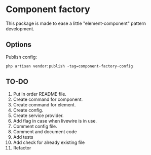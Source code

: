 # Component factory

This package is made to ease a little "element-component" pattern development.

## Options

Publish config:
```
php artisan vendor:publish -tag=component-factory-config
```

## TO-DO

1. Put in order README file.
2. Create command for component.
3. Create command for element.
4. Create config.
5. Create service provider.
6. Add flag in case when livewire is in use.
7. Comment config file.
8. Comment and document code
9. Add tests
10. Add check for already existing file
11. Refactor
